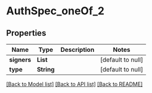# AuthSpec_oneOf_2

## Properties

| Name        | Type       | Description | Notes             |
| ----------- | ---------- | ----------- | ----------------- |
| **signers** | **List**   |             | [default to null] |
| **type**    | **String** |             | [default to null] |

[[Back to Model list]](../README.md#documentation-for-models) [[Back to API list]](../README.md#documentation-for-api-endpoints) [[Back to README]](../README.md)
